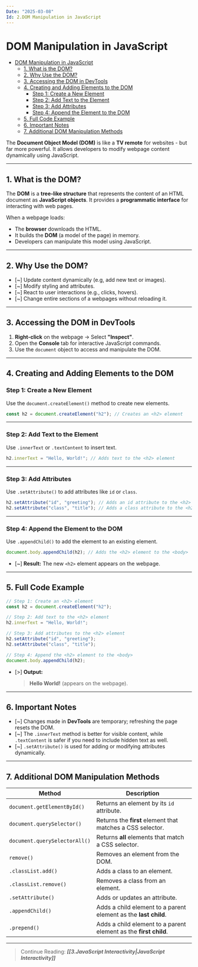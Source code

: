 ```yaml
---
Date: "2025-03-08"
Id: 2.DOM Manipulation in JavaScript
---
```


# DOM Manipulation in JavaScript

<!--toc:start-->

- [DOM Manipulation in JavaScript](#dom-manipulation-in-javascript)
  - [1. What is the DOM?](#1-what-is-the-dom)
  - [2. Why Use the DOM?](#2-why-use-the-dom)
  - [3. Accessing the DOM in DevTools](#3-accessing-the-dom-in-devtools)
  - [4. Creating and Adding Elements to the DOM](#4-creating-and-adding-elements-to-the-dom)
    - [Step 1: Create a New Element](#step-1-create-a-new-element)
    - [Step 2: Add Text to the Element](#step-2-add-text-to-the-element)
    - [Step 3: Add Attributes](#step-3-add-attributes)
    - [Step 4: Append the Element to the DOM](#step-4-append-the-element-to-the-dom)
  - [5. Full Code Example](#5-full-code-example)
  - [6. Important Notes](#6-important-notes)
  - [7. Additional DOM Manipulation Methods](#7-additional-dom-manipulation-methods)
  <!--toc:end-->

The **Document Object Model (DOM)** is like a **TV remote** for websites - but far more powerful. It allows developers to modify webpage content dynamically using JavaScript.

---

## 1. What is the DOM?

The **DOM** is a **tree-like structure** that represents the content of an HTML document as **JavaScript objects**. It provides a **programmatic interface** for interacting with web pages.

When a webpage loads:

- The **browser** downloads the HTML.
- It builds the **DOM** (a model of the page) in memory.
- Developers can manipulate this model using JavaScript.

---

## 2. Why Use the DOM?

- [~] Update content dynamically (e.g, add new text or images).
- [~] Modify styling and attributes.
- [~] React to user interactions (e.g., clicks, hovers).
- [~] Change entire sections of a webpages without reloading it.

---

## 3. Accessing the DOM in DevTools

1. **Right-click** on the webpage -> Select **"Inspect"**.
2. Open the **Console** tab for interactive JavaScript commands.
3. Use the `document` object to access and manipulate the DOM.

---

## 4. Creating and Adding Elements to the DOM

### Step 1: Create a New Element

Use the `document.createElement()` method to create new elements.

```js
const h2 = document.createElement("h2"); // Creates an <h2> element
```

---

### Step 2: Add Text to the Element

Use `.innerText` or `.textContent` to insert text.

```js
h2.innerText = "Hello, World!"; // Adds text to the <h2> element
```

---

### Step 3: Add Attributes

Use `.setAttribute()` to add attributes like `id` or `class`.

```js
h2.setAttribute("id", "greeting"); // Adds an id attribute to the <h2> element
h2.setAttribute("class", "title"); // Adds a class attribute to the <h2> element
```

---

### Step 4: Append the Element to the DOM

Use `.appendChild()` to add the element to an existing element.

```js
document.body.appendChild(h2); // Adds the <h2> element to the <body>
```

- [~] **Result:** The new `<h2>` element appears on the webpage.

---

## 5. Full Code Example

```js
// Step 1: Create an <h2> element
const h2 = document.createElement("h2");

// Step 2: Add text to the <h2> element
h2.innerText = "Hello, World!";

// Step 3: Add attributes to the <h2> element
h2.setAttribute("id", "greeting");
h2.setAttribute("class", "title");

// Step 4: Append the <h2> element to the <body>
document.body.appendChild(h2);
```

- [>] **Output:**
  > **Hello World!** (appears on the webpage).

---

## 6. Important Notes

- [~] Changes made in **DevTools** are temporary; refreshing the page resets the DOM.
- [~] The `.innerText` method is better for visible content, while `.textContent` is safer if you need to include hidden text as well.
- [~] `.setAttribute()` is used for adding or modifying attributes dynamically.

---

## 7. Additional DOM Manipulation Methods

| **Method**                    | **Description**                                                  |
| ----------------------------- | ---------------------------------------------------------------- |
| `document.getElementById()`   | Returns an element by its `id` attribute.                        |
| `document.querySelector()`    | Returns the **first** element that matches a CSS selector.       |
| `document.querySelectorAll()` | Returns **all** elements that match a CSS selector.              |
| `remove()`                    | Removes an element from the DOM.                                 |
| `.classList.add()`            | Adds a class to an element.                                      |
| `.classList.remove()`         | Removes a class from an element.                                 |
| `.setAttribute()`             | Adds or updates an attribute.                                    |
| `.appendChild()`              | Adds a child element to a parent element as the **last child**.  |
| `.prepend()`                  | Adds a child element to a parent element as the **first child**. |

---

> Continue Reading: **_[[3.JavaScript Interactivity|JavaScript Interactivity]]_**
